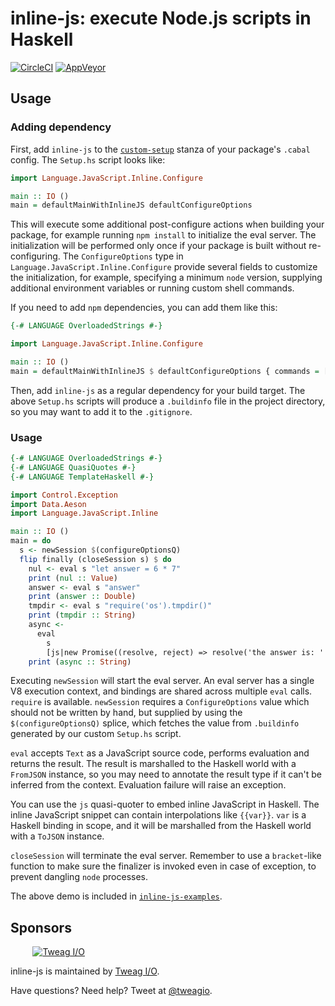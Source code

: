 # inline-js: execute Node.js scripts in Haskell

[![CircleCI](https://circleci.com/gh/TerrorJack/inline-js/tree/master.svg?style=shield)](https://circleci.com/gh/TerrorJack/inline-js/tree/master)
[![AppVeyor](https://ci.appveyor.com/api/projects/status/github/TerrorJack/inline-js?branch=master&svg=true)](https://ci.appveyor.com/project/TerrorJack/inline-js?branch=master)

## Usage

### Adding dependency

First, add `inline-js` to the [`custom-setup`](https://cabal.readthedocs.io/en/latest/developing-packages.html#custom-setup-scripts) stanza of your package's `.cabal` config. The `Setup.hs` script looks like:

```haskell
import Language.JavaScript.Inline.Configure

main :: IO ()
main = defaultMainWithInlineJS defaultConfigureOptions
```

This will execute some additional post-configure actions when building your package, for example running `npm install` to initialize the eval server. The initialization will be performed only once if your package is built without re-configuring. The `ConfigureOptions` type in `Language.JavaScript.Inline.Configure` provide several fields to customize the initialization, for example, specifying a minimum `node` version, supplying additional environment variables or running custom shell commands.

If you need to add `npm` dependencies, you can add them like this:

```haskell
{-# LANGUAGE OverloadedStrings #-}

import Language.JavaScript.Inline.Configure

main :: IO ()
main = defaultMainWithInlineJS $ defaultConfigureOptions { commands = ["npm install left-pad"] }
```

Then, add `inline-js` as a regular dependency for your build target. The above `Setup.hs` scripts will produce a `.buildinfo` file in the project directory, so you may want to add it to the `.gitignore`.

### Usage

```haskell
{-# LANGUAGE OverloadedStrings #-}
{-# LANGUAGE QuasiQuotes #-}
{-# LANGUAGE TemplateHaskell #-}

import Control.Exception
import Data.Aeson
import Language.JavaScript.Inline

main :: IO ()
main = do
  s <- newSession $(configureOptionsQ)
  flip finally (closeSession s) $ do
    nul <- eval s "let answer = 6 * 7"
    print (nul :: Value)
    answer <- eval s "answer"
    print (answer :: Double)
    tmpdir <- eval s "require('os').tmpdir()"
    print (tmpdir :: String)
    async <-
      eval
        s
        [js|new Promise((resolve, reject) => resolve('the answer is: ' + {{answer}}))|]
    print (async :: String)
```

Executing `newSession` will start the eval server. An eval server has a single V8 execution context, and bindings are shared across multiple `eval` calls. `require` is available. `newSession` requires a `ConfigureOptions` value which should not be written by hand, but supplied by using the `$(configureOptionsQ)` splice, which fetches the value from `.buildinfo` generated by our custom `Setup.hs` script.

`eval` accepts `Text` as a JavaScript source code, performs evaluation and returns the result. The result is marshalled to the Haskell world with a `FromJSON` instance, so you may need to annotate the result type if it can't be inferred from the context. Evaluation failure will raise an exception.

You can use the `js` quasi-quoter to embed inline JavaScript in Haskell. The inline JavaScript snippet can contain interpolations like `{{var}}`. `var` is a Haskell binding in scope, and it will be marshalled from the Haskell world with a `ToJSON` instance.

`closeSession` will terminate the eval server. Remember to use a `bracket`-like function to make sure the finalizer is invoked even in case of exception, to prevent dangling `node` processes.

The above demo is included in [`inline-js-examples`](inline-js-examples).

## Sponsors

&nbsp;&nbsp;&nbsp;&nbsp;&nbsp;&nbsp;&nbsp;&nbsp;
[![Tweag I/O](https://www.tweag.io/img/tweag-small.png)](https://www.tweag.io)

inline-js is maintained by [Tweag I/O](https://tweag.io/).

Have questions? Need help? Tweet at
[@tweagio](https://twitter.com/tweagio).
